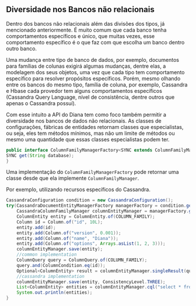 ## Diversidade nos Bancos não relacionais

Dentro dos bancos não relacionais além das divisões dos tipos, já mencionado anteriormente. É muito comum que cada banco tenha comportamentos específicos e único, que muitas vezes, esse comportamento específico é o que faz com que escolha um banco dentro outro banco.

Uma mudança entre tipo de banco de dados, por exemplo, documentos para famílias de colunas exigirá algumas mudanças, dentre elas, a modelagem dos seus objetos, uma vez que cada tipo tem comportamento específico para resolver propósitos específicos. Porém, mesmo olhando entre os bancos do mesmo tipo, família de coluna, por exemplo, Cassandra e Hbase cada provedor tem alguns comportamentos específicos \(Cassandra Query Language, nível de consistência, dentre outros que apenas o Cassandra possuí\).

Com esse intuito a API do Diana tem como foco também permitir a diversidade nos bancos de dados não relacionais. As classes de configurações, fábricas de entidades retornam classes que especialistas, ou seja, eles tem métodos mínimos, mas não um limite de métodos ou mesmo uma quantidade que essas classes especialistas podem ter.

```java
public interface ColumnFamilyManagerFactory<SYNC extends ColumnFamilyManager> extends AutoCloseable {
SYNC get(String database);
}
```

Uma implementação do `ColumnFamilyManagerFactory` pode retornar uma classe desde que ela implemente `ColumnFamilyManager`.

Por exemplo, utilizando recursos específicos do Cassandra.

```java
CassandraConfiguration condition = new CassandraConfiguration();
try(CassandraDocumentEntityManagerFactory managerFactory = condition.get()) {
    CassandraColumnFamilyManager columnEntityManager = managerFactory.get(KEY_SPACE);
    ColumnEntity entity = ColumnEntity.of(COLUMN_FAMILY);
    Column id = Column.of("id", 10L);
    entity.add(id);
    entity.add(Column.of("version", 0.001));
    entity.add(Column.of("name", "Diana"));
    entity.add(Column.of("options", Arrays.asList(1, 2, 3)));
    columnEntityManager.save(entity);
    //common implementation
    ColumnQuery query = ColumnQuery.of(COLUMN_FAMILY);
    query.and(ColumnCondition.eq(id));
    Optional<ColumnEntity> result = columnEntityManager.singleResult(query);
    //cassandra implementation
    columnEntityManager.save(entity, ConsistencyLevel.THREE);
    List<ColumnEntity> entities = columnEntityManager.cql("select * from newKeySpace.newColumnFamily");
    System.out.println(entities);
}
```



